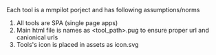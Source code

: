 Each tool is a mmpilot porject and has following assumptions/norms

1. All tools are SPA (single page apps)
2. Main html file is names as <tool_path>.pug to ensure proper url and canionical urls
3. Tools's icon is placed in assets as icon.svg